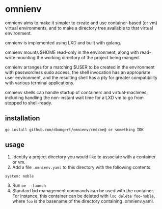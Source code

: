 
# omnienv

omnienv aims to make it simpler to create and use container-based (or vm)
virtual environments, and to make a directory tree available to that virtual
environment.

omnienv is implemented using LXD and built with golang.

omnienv mounts $HOME read-only in the environment, along with read-write
mounting the working directory of the project being manged.

omnienv arranges for a matching $USER to be created in the environment with
passwordless sudo access, the shell invocation has an appropriate user
environment, and the resulting shell has a pty for greater compatibility with
various terminal applications.

omnienv shells can handle startup of containers and virtual-machines, including
handling the non-instant wait time for a LXD vm to go from stopped to
shell-ready.

## installation

    go install github.com/dbungert/omnienv/cmd/oe@ or something IDK

## usage

1. Identify a project directory you would like to associate with a container or
   vm.
2. Add a file `.omnienv.yaml` to this directory with the following contents:
```
system: noble
```
3. Run `oe --launch`
4. Standard lxd management commands can be used with the container.  For
   instance, this container can be deleted with `lxc delete foo-noble`, where
   `foo` is the basename of the directory containing .omnienv.yaml.
